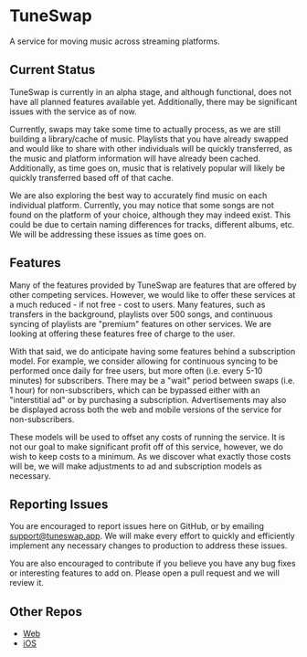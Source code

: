 # TuneSwap

A service for moving music across streaming platforms.

## Current Status

TuneSwap is currently in an alpha stage, and although functional, does not have all planned features available yet.
Additionally, there may be significant issues with the service as of now.

Currently, swaps may take some time to actually process, as we are still building a library/cache of music.
Playlists that you have already swapped and would like to share with other individuals will be quickly transferred,
as the music and platform information will have already been cached. Additionally, as time goes on, music that is
relatively popular will likely be quickly transferred based off of that cache.

We are also exploring the best way to accurately find music on each individual platform. Currently, you may notice
that some songs are not found on the platform of your choice, although they may indeed exist. This could be due to
certain naming differences for tracks, different albums, etc. We will be addressing these issues as time goes on.

## Features

Many of the features provided by TuneSwap are features that are offered by other competing services. However, we
would like to offer these services at a much reduced - if not free - cost to users. Many features, such as transfers
in the background, playlists over 500 songs, and continuous syncing of playlists are "premium" features on other
services. We are looking at offering these features free of charge to the user.

With that said, we do anticipate having some features behind a subscription model. For example, we consider allowing
for continuous syncing to be performed once daily for free users, but more often (i.e. every 5-10 minutes) for
subscribers. There may be a "wait" period between swaps (i.e. 1 hour) for non-subscribers, which can be bypassed
either with an "interstitial ad" or by purchasing a subscription. Advertisements may also be displayed across both
the web and mobile versions of the service for non-subscribers.

These models will be used to offset any costs of running the service. It is not our goal to make significant profit
off of this service, however, we do wish to keep costs to a minimum. As we discover what exactly those costs will be,
we will make adjustments to ad and subscription models as necessary.

## Reporting Issues

You are encouraged to report issues here on GitHub, or by emailing
[support@tuneswap.app](mailto:support@tuneswap.app). We will make every effort to quickly and efficiently implement
any necessary changes to production to address these issues.

You are also encouraged to contribute if you believe you have any bug fixes or interesting features to add on.
Please open a pull request and we will review it.

## Other Repos

- [Web](https://github.com/gkasdorf/tune-swap-web)
- [iOS](https://github.com/gkasdorf/tune-swap-ios)
